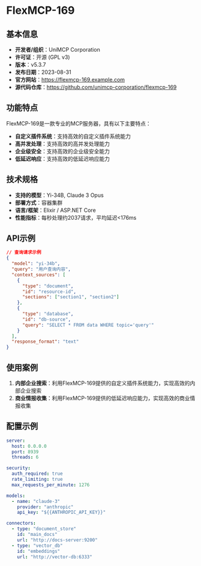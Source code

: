 # FlexMCP-169

## 基本信息

- **开发者/组织**：UniMCP Corporation
- **许可证**：开源 (GPL v3)
- **版本**：v5.3.7
- **发布日期**：2023-08-31
- **官方网站**：https://flexmcp-169.example.com
- **源代码仓库**：https://github.com/unimcp-corporation/flexmcp-169

## 功能特点

FlexMCP-169是一款专业的MCP服务器，具有以下主要特点：

- **自定义插件系统**：支持高效的自定义插件系统能力
- **高并发处理**：支持高效的高并发处理能力
- **企业级安全**：支持高效的企业级安全能力
- **低延迟响应**：支持高效的低延迟响应能力


## 技术规格

- **支持的模型**：Yi-34B, Claude 3 Opus
- **部署方式**：容器集群
- **语言/框架**：Elixir / ASP.NET Core
- **性能指标**：每秒处理约2037请求，平均延迟<176ms

## API示例

```json
// 查询请求示例
{
  "model": "yi-34b",
  "query": "用户查询内容",
  "context_sources": [
    {
      "type": "document",
      "id": "resource-id",
      "sections": ["section1", "section2"]
    },
    {
      "type": "database",
      "id": "db-source",
      "query": "SELECT * FROM data WHERE topic='query'"
    }
  ],
  "response_format": "text"
}
```

## 使用案例

1. **内部企业搜索**：利用FlexMCP-169提供的自定义插件系统能力，实现高效的内部企业搜索
2. **商业情报收集**：利用FlexMCP-169提供的低延迟响应能力，实现高效的商业情报收集


## 配置示例

```yaml
server:
  host: 0.0.0.0
  port: 8939
  threads: 6

security:
  auth_required: true
  rate_limiting: true
  max_requests_per_minute: 1276

models:
  - name: "claude-3"
    provider: "anthropic"
    api_key: "${{ANTHROPIC_API_KEY}}"

connectors:
  - type: "document_store"
    id: "main_docs"
    url: "http://docs-server:9200"
  - type: "vector_db"
    id: "embeddings"
    url: "http://vector-db:6333"
```